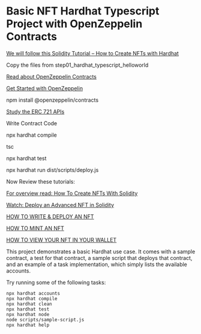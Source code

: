 # Basic NFT Hardhat Typescript Project with OpenZeppelin Contracts

[We will follow this Solidity Tutorial – How to Create NFTs with Hardhat](https://www.freecodecamp.org/news/solidity-tutorial-hardhat-nfts/)

Copy the files from step01_hardhat_typescript_helloworld

[Read about OpenZeppelin Contracts](https://openzeppelin.com/contracts/)

[Get Started with OpenZeppelin](https://docs.openzeppelin.com/contracts/4.x/)

npm install @openzeppelin/contracts

[Study the ERC 721 APIs](https://docs.openzeppelin.com/contracts/4.x/api/token/erc721)

Write Contract Code

npx hardhat compile

tsc

npx hardhat test

npx hardhat run dist/scripts/deploy.js

Now Review these tutorials:

[For overview read: How To Create NFTs With Solidity](https://betterprogramming.pub/how-to-create-nfts-with-solidity-4fa1398eb70a)

[Watch: Deploy an Advanced NFT in Solidity](https://www.youtube.com/watch?v=tCR7b9p9GiM)

[HOW TO WRITE & DEPLOY AN NFT](https://ethereum.org/en/developers/tutorials/how-to-write-and-deploy-an-nft/)

[HOW TO MINT AN NFT](https://ethereum.org/en/developers/tutorials/how-to-mint-an-nft/)

[HOW TO VIEW YOUR NFT IN YOUR WALLET](https://ethereum.org/en/developers/tutorials/how-to-view-nft-in-metamask/)



This project demonstrates a basic Hardhat use case. It comes with a sample contract, a test for that contract, a sample script that deploys that contract, and an example of a task implementation, which simply lists the available accounts.

Try running some of the following tasks:

```shell
npx hardhat accounts
npx hardhat compile
npx hardhat clean
npx hardhat test
npx hardhat node
node scripts/sample-script.js
npx hardhat help
```
